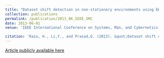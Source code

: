 ```yaml
---
title: "Dataset shift detection in non-stationary environments using EWMA charts."
collection: publications
permalink: /publication/2013_06_IEEE_SMC
date: 2013-06-01
venue: 'IEEE International Conference on Systems, Man, and Cybernetics (SMC), 2013'

citation: 'Raza, H., Li,Y., and Prasad,G. (2013). &quot;Dataset shift detection in non-stationary environments using EWMA charts.&quot; <i>IEEE-SMC-2013</i>. 1(1).'
---
```


[Article publicly available here](hhttps://ieeexplore.ieee.org/document/6722290/)